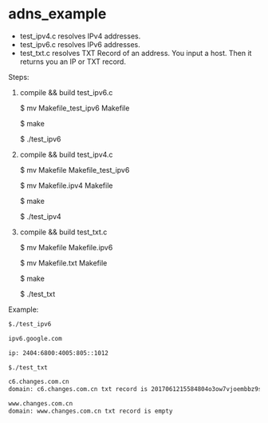 adns_example
============

- test_ipv4.c resolves IPv4 addresses. 
- test_ipv6.c resolves IPv6 addresses. 
- test_txt.c resolves TXT Record of an address.
You input a host. Then it returns you an IP or TXT record.

Steps:

1. compile && build test_ipv6.c

    $ mv Makefile_test_ipv6 Makefile
    
    $ make
    
    $ ./test_ipv6

2. compile && build test_ipv4.c

    $ mv Makefile Makefile_test_ipv6

    $ mv Makefile.ipv4 Makefile

    $ make

    $ ./test_ipv4

3. compile && build test_txt.c

   $ mv Makefile Makefile.ipv6

   $ mv Makefile.txt Makefile

   $ make

   $ ./test_txt

Example:
```bash
$./test_ipv6

ipv6.google.com

ip: 2404:6800:4005:805::1012
```
```bash
$./test_txt

c6.changes.com.cn
domain: c6.changes.com.cn txt record is 2017061215584804o3ow7vjoembbz9slvpb91d1d0m27lyib1eshn9uvmlughk5s

www.changes.com.cn
domain: www.changes.com.cn txt record is empty

```

